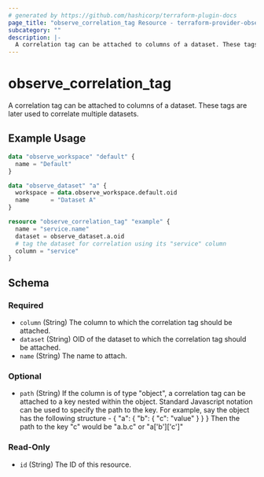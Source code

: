 ```yaml
---
# generated by https://github.com/hashicorp/terraform-plugin-docs
page_title: "observe_correlation_tag Resource - terraform-provider-observe"
subcategory: ""
description: |-
  A correlation tag can be attached to columns of a dataset. These tags are later used to correlate multiple datasets.
---
```

# observe_correlation_tag

A correlation tag can be attached to columns of a dataset. These tags are later used to correlate multiple datasets.
## Example Usage
```terraform
data "observe_workspace" "default" {
  name = "Default"
}

data "observe_dataset" "a" {
  workspace = data.observe_workspace.default.oid
  name      = "Dataset A"
}

resource "observe_correlation_tag" "example" {
  name = "service.name"
  dataset = observe_dataset.a.oid
  # tag the dataset for correlation using its "service" column
  column = "service"
}
```
<!-- schema generated by tfplugindocs -->
## Schema

### Required

- `column` (String) The column to which the correlation tag should be attached.
- `dataset` (String) OID of the dataset to which the correlation tag should be attached.
- `name` (String) The name to attach.

### Optional

- `path` (String) If the column is of type "object", a correlation tag can be attached to a
key nested within the object. Standard Javascript notation can be used to specify the path to the key.
For example, say the object has the following structure -
{
  "a": {
    "b": {
      "c": "value"
    }
  }
}
Then the path to the key "c" would be "a.b.c" or "a['b']['c']"

### Read-Only

- `id` (String) The ID of this resource.


